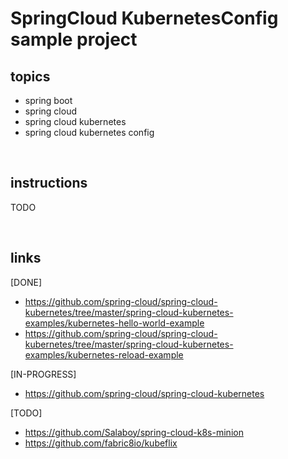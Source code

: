 # SpringCloud KubernetesConfig sample project

## topics
* spring boot
* spring cloud
* spring cloud kubernetes
* spring cloud kubernetes config

<br>

## instructions
TODO

<br>

## links
[DONE]
* https://github.com/spring-cloud/spring-cloud-kubernetes/tree/master/spring-cloud-kubernetes-examples/kubernetes-hello-world-example
* https://github.com/spring-cloud/spring-cloud-kubernetes/tree/master/spring-cloud-kubernetes-examples/kubernetes-reload-example

[IN-PROGRESS]
* https://github.com/spring-cloud/spring-cloud-kubernetes

[TODO]
* https://github.com/Salaboy/spring-cloud-k8s-minion
* https://github.com/fabric8io/kubeflix
